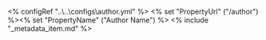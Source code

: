 <% configRef "..\\..\\configs\\author.yml" %>
<% set "PropertyUrl" ("/author") %><% set "PropertyName" ("Author Name") %>
<% include "_metadata_item.md" %>